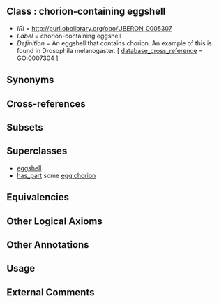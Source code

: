 
## Class : chorion-containing eggshell

 * *IRI* = http://purl.obolibrary.org/obo/UBERON_0005307
 * *Label* = chorion-containing eggshell
 * *Definition* = An eggshell that contains chorion. An example of this is found in Drosophila melanogaster. [ [database_cross_reference](../../ef/oboInOwl#hasDbXref.md) = GO:0007304 ]

## Synonyms


## Cross-references


## Subsets


## Superclasses

 * [eggshell](../../UBERON/79/UBERON_0005079.md)
 * [has_part](../../BFO/51/BFO_0000051.md) some [egg chorion](../../UBERON/20/UBERON_0000920.md)

## Equivalencies


## Other Logical Axioms


## Other Annotations


## Usage


## External Comments

